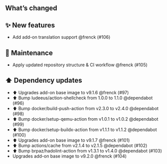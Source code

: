 ## What’s changed

## ✨ New features

- Add add-on translation support @frenck (#106)

## 🧰 Maintenance

- Apply updated repository structure & CI workflow @frenck (#105)

## ⬆️ Dependency updates

- ⬆️ Upgrades add-on base image to v9.1.6 @frenck (#97)
- ⬆️ Bump ludeeus/action-shellcheck from 1.0.0 to 1.1.0 @dependabot (#96)
- ⬆️ Bump docker/build-push-action from v2.3.0 to v2.4.0 @dependabot (#98)
- ⬆️ Bump docker/setup-qemu-action from v1.0.1 to v1.0.2 @dependabot (#99)
- ⬆️ Bump docker/setup-buildx-action from v1.1.1 to v1.1.2 @dependabot (#100)
- ⬆️ Upgrades add-on base image to v9.1.7 @frenck (#101)
- ⬆️ Bump actions/cache from v2.1.4 to v2.1.5 @dependabot (#102)
- ⬆️ Bump brpaz/hadolint-action from v1.3.1 to v1.4.0 @dependabot (#103)
- Upgrades add-on base image to v9.2.0 @frenck (#104)

